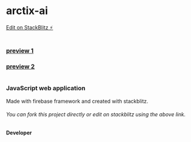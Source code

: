# arctix-ai

[Edit on StackBlitz ⚡️](https://stackblitz.com/edit/arctix-ai?file=index.html)
#
### [preview 1](https://arctix-ai.stackblitz.io)
### [preview 2](https://Royce-B.repl.co)
#
### JavaScript web application
Made with firebase framework and created with stackblitz.

###### You can fork this project directly or edit on stackblitz using the above link.

#### Developer

